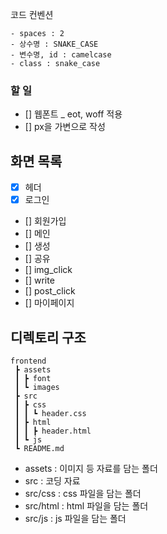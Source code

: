 코드 컨벤션
```
- spaces : 2
- 상수명 : SNAKE_CASE
- 변수명, id : camelcase
- class : snake_case
```

### 할 일
- [] 웹폰트 _ eot, woff 적용
- [] px을 가변으로 작성


## 화면 목록
- [x] 헤더
- [x] 로그인
- [] 회원가입
- [] 메인
- [] 생성
- [] 공유
- [] img_click
- [] write
- [] post_click
- [] 마이페이지

## 디렉토리 구조
```
frontend
 ┣ assets
 ┃ ┣ font
 ┃ ┗ images
 ┣ src
 ┃ ┣ css
 ┃ ┃ ┗ header.css
 ┃ ┣ html
 ┃ ┃ ┣ header.html
 ┃ ┗ js
 ┗ README.md
```
- assets : 이미지 등 자료를 담는 폴더
- src : 코딩 자료
- src/css : css 파일을 담는 폴더
- src/html : html 파일을 담는 폴더
- src/js : js 파일을 담는 폴더
